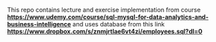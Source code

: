This repo contains lecture and exercise implementation from course **https://www.udemy.com/course/sql-mysql-for-data-analytics-and-business-intelligence** and uses database from this link **https://www.dropbox.com/s/znmjrtlae6vt4zi/employees.sql?dl=0**
